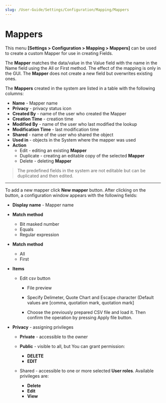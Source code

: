 ```yaml
---
slug: /User-Guide/Settings/Configuration/Mapping/Mappers
---
```



# Mappers

This menu **[Settings > Configuration > Mapping > Mappers]** can be used to create a custom Mapper for use in creating Fields.

The **Mapper** matches the data/value in the Value field with the name in the Name field using the All or First method. The effect of the mapping is only in the GUI. The **Mapper** does not create a new field but overwrites existing ones. 

The **Mappers** created in the system are listed in a table with the following columns:

- **Name** - Mapper name
- **Privacy** - privacy status icon
- **Created By** - name of the user who created the Mapper
- **Creation Time** - creation time
- **Modified By** - name of the user who last modified the lookup
- **Modification Time** - last modification time
- **Shared** - name of the user who shared the object
- **Used in** - objects in the System where the mapper was used
- **Action**
  - Edit - editing an existing **Mapper**
  - Duplicate - creating an editable copy of the selected  **Mapper**
  - Delete - deleting  **Mapper**

> The predefined fields in the system are not editable but can be duplicated and then edited.

---

To add a new mapper click **New mapper** button. After clicking on the button, a configuration window appears with the following fields:

- **Display name** - Mapper name
- **Match method** 

  - Bit masked number
  - Equals
  - Regular expression
- **Match method**  

  - All
  - First
- **Items**
  - Edit csv button 
    - File preview

    - Specify Delimeter, Quote Chart and Escape character (Default values are [comma, quotation mark, quotation mark]

    - Choose the previously prepared CSV file and load it. Then confirm the operation by pressing Apply file button.


- **Privacy** - assigning privileges 

  - **Private** - accessible to the owner

  - **Public** - visible to all, but You can grant permission:
    - **DELETE**
    - **EDIT**

  - Shared - accessible to one or more selected **User roles**. Available privileges are:
    - **Delete**
    - **Edit**
    - **View**
